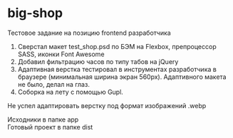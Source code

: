 # big-shop
Тестовое задание на позицию frontend разработчика

1. Сверстал макет test_shop.psd по БЭМ на Flexbox, препроцессор SASS, иконки Font Awesome
2. Добавил фильтрацию часов по типу табов на jQuery
3. Адаптивная верстка тестировал в инструментах разработчика в браузере (минимальная ширина экран 560px). Адаптивного макета не было, делал на глаз.
4. Соборка на лету с помощью Gupl. 

Не успел адаптировать верстку под формат изображений .webp

Исходники в папке app <br>
Готовый проект в папке dist 
